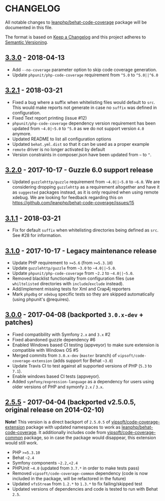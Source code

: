 # CHANGELOG

All notable changes to [leanphp/behat-code-coverage][0] package will be
documented in this file.

The format is based on [Keep a Changelog](http://keepachangelog.com/)
and this project adheres to [Semantic Versioning](http://semver.org/).

## [3.3.0] - 2018-04-13

- Add `--no-coverage` parameter option to skip code coverage generation.
- Update `phpunit/php-code-coverage` requirement from `^5.0` to `^5.0||^6.0`

## [3.2.1] - 2018-03-21

- Fixed a bug where a suffix when whitelisting files would default to `src`.
  This would make reports not generate in case no `suffix` was defined in
  configuration.
- Fixed Text report printing (issue #12)
- `phpunit/php-code-coverage` dependency version requirement has been updated
  from `~4.0|~5.0` to `^5.0` as we do not support version `4.0` anymore.
- Updated README to list all configuration options
- Updated `behat.yml.dist` so that it can be used as a proper example
- `remote` driver is no longer activated by default
- Version constraints in composer.json have been updated from `~` to `^`.


## [3.2.0] - 2017-10-17 - Guzzle 6.0 support release

- Updated `guzzlehttp/guzzle` requirement from `~4.0||~5.0` to `~6.0`. We are
  considering dropping `guzzlehttp` as a requirement altogether and have it as
  `suggested` packages instead, as it is only required when using remote xdebug.
  We are looking for feedback regarding this on
  https://github.com/leanphp/behat-code-coverage/issues/15

## [3.1.1] - 2018-03-21

- Fix for default `suffix` when whitelisting directories being defined as `src`.
  See #28 for information.

## [3.1.0] - 2017-10-17 - Legacy maintenance release

- Update PHP requirement to `>=5.6` (from `>=5.3.10`)
- Update `guzzlehttp/guzzle` from `~3.0` to `~4.0||~5.0`.
- Update `phpunit/php-code-coverage` from `~2.2` to `~4.0||~5.0`.
- Removed blacklist functionality from configuration files (use `whiltelisted`
  directories with `include`/`exclude` instead).
- Add/implement missing tests for Xml and Crap4j reporters
- Mark `phpdbg` or `xdebug` specific tests so they are skipped automatically
  (using phpunit's @requires).

## [3.0.0] - 2017-04-08 (backported `3.0.x-dev` + patches)

- Fixed compatibility with Symfony `2.x` and `3.x` #2
- Fixed abandoned guzzle dependency #6
- Enabled Windows based CI testing (appveyor) to make sure extension is
  compatible with Windows OS #5
- Merged commits from `3.0.x-dev` (`master` branch) of
  `vipsoft/code-coverage-extension` (adds support for Behat `~3.0`)
- Update Travis CI to test against all supported versions of PHP (`5.3` to
  `7.1`).
- Enable windows based CI tests (appveyor).
- Added `symfony/expression-language` as a dependency for users using older
  versions of PHP and symonfy `2.x` / `3.x`.

## [2.5.5] - 2017-04-04 (backported v2.5.0.5, original release on 2014-02-10)

**Note!** This version is a direct backport of `2.5.0.5` of
[vipsoft/code-coverage-extension][1] package with updated namespaces to work
as [leanphp/behat-code-coverage][0]. It additionally includes code from
[vipsoft/code-coverage-common][2] package, so in case the package would
disappear, this extension would still work.

- PHP `>=5.3.10`
- Behat `~2.4`
- Symfony components `~2.2,<2.4`
- PHPUnit `~4.0` (updated from `3.7.*` in order to make tests pass)
- Removed `vipsoft/code-coverage-common` dependency (code is now included in
  the package,  will be refactored in the future)
- Updated `vfsStream` from `1.2.*` to `1.3.*` to fix failing/skipped test
- Updated versions of dependencies and code is tested to run with Behat `2.5`.

[3.3.x-dev]: https://github.com/leanphp/behat-code-coverage/compare/v3.3.0...master
[3.3.0]: https://github.com/leanphp/behat-code-coverage/releases/tag/v3.3.0
[3.2.1]: https://github.com/leanphp/behat-code-coverage/releases/tag/v3.2.0
[3.2.0]: https://github.com/leanphp/behat-code-coverage/releases/tag/v3.2.0
[3.1.1]: https://github.com/leanphp/behat-code-coverage/releases/tag/v3.1.1
[3.1.0]: https://github.com/leanphp/behat-code-coverage/releases/tag/v3.1.0
[3.0.0]: https://github.com/leanphp/behat-code-coverage/releases/tag/v3.0.0
[2.5.5]: https://github.com/leanphp/behat-code-coverage/releases/tag/v2.5.5

[0]: https://github.com/leanphp/behat-code-coverage
[1]: https://github.com/vipsoft/code-coverage-extension
[2]: https://github.com/vipsoft/code-coverage-common
